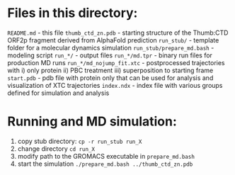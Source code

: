 # Files in this directory:

`README.md` - this file
`thumb_ctd_zn.pdb` - starting structure of the Thumb:CTD ORF2p fragment derived from AlphaFold prediction
`run_stub/` - template folder for a molecular dynamics simulation
`run_stub/prepare_md.bash` - modeling script
`run_*/` - output files
`run_*/md.tpr` - binary run files for production MD runs
`run_*/md_nojump_fit.xtc` - postprocessed trajectories with i) only protein ii) PBC treatment iii) superposition to starting frame 
`start.pdb` - pdb file with protein only that can be used for analysis and visualization of XTC trajectories
`index.ndx` - index file with various groups defined for simulation and analysis

# Running and MD simulation:
1. copy stub directory:
`cp -r run_stub run_X`
2. change directory
`cd run_X`
3. modify path to the GROMACS executable in `prepare_md.bash`
4. start the simulation
`./prepare_md.bash ../thumb_ctd_zn.pdb`
